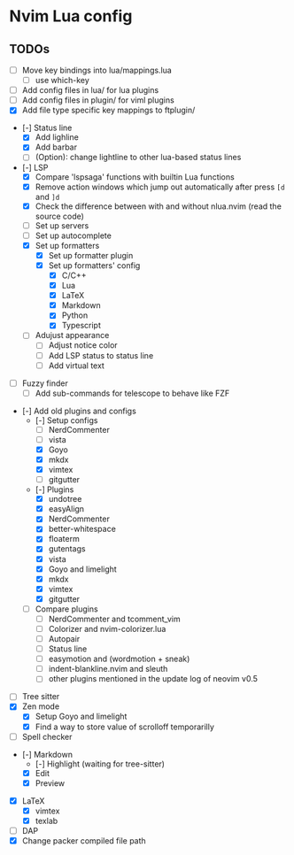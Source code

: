 # Nvim Lua config

## TODOs

- [ ] Move key bindings into lua/mappings.lua
  - [ ] use which-key
- [ ] Add config files in lua/ for lua plugins
- [ ] Add config files in plugin/ for viml plugins
- [x] Add file type specific key mappings to ftplugin/
- [-] Status line
  - [x] Add lighline
  - [x] Add barbar
  - [ ] (Option): change lightline to other lua-based status lines
- [-] LSP
  - [x] Compare 'lspsaga' functions with builtin Lua functions
  - [x] Remove action windows which jump out automatically after press `[d` and `]d`
  - [x] Check the difference between with and without nlua.nvim (read the source code)
  - [ ] Set up servers
  - [ ] Set up autocomplete
  - [x] Set up formatters
    - [x] Set up formatter plugin
    - [x] Set up formatters' config
      - [x] C/C++
      - [x] Lua
      - [x] LaTeX
      - [x] Markdown
      - [x] Python
      - [x] Typescript
  - [ ] Adujust appearance
    - [ ] Adjust notice color
    - [ ] Add LSP status to status line
    - [ ] Add virtual text
- [ ] Fuzzy finder
  - [ ] Add sub-commands for telescope to behave like FZF
- [-] Add old plugins and configs
  - [-] Setup configs
    - [ ] NerdCommenter
    - [ ] vista
    - [x] Goyo
    - [x] mkdx
    - [x] vimtex
    - [ ] gitgutter
  - [-] Plugins
    - [x] undotree
    - [x] easyAlign
    - [x] NerdCommenter
    - [x] better-whitespace
    - [x] floaterm
    - [x] gutentags
    - [x] vista
    - [x] Goyo and limelight
    - [x] mkdx
    - [x] vimtex
    - [x] gitgutter
  - [ ] Compare plugins
    - [ ] NerdCommenter and tcomment_vim
    - [ ] Colorizer and nvim-colorizer.lua
    - [ ] Autopair
    - [ ] Status line
    - [ ] easymotion and (wordmotion + sneak)
    - [ ] indent-blankline.nvim and sleuth
    - [ ] other plugins mentioned in the update log of neovim v0.5
- [ ] Tree sitter
- [x] Zen mode
  - [x] Setup Goyo and limelight
  - [x] Find a way to store value of scrolloff temporarilly
- [ ] Spell checker
- [-] Markdown
  - [-] Highlight (waiting for tree-sitter)
  - [x] Edit
  - [x] Preview
- [x] LaTeX
  - [x] vimtex
  - [x] texlab
- [ ] DAP
- [x] Change packer compiled file path
